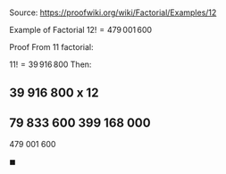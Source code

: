 # 

Source: https://proofwiki.org/wiki/Factorial/Examples/12

Example of Factorial
$12! = 479 \, 001 \, 600$


Proof
From $11$ factorial:

$11! = 39 \, 916 \, 800$
Then:

 39 916 800
x        12
-----------
 79 833 600
399 168 000
-----------
479 001 600

$\blacksquare$





